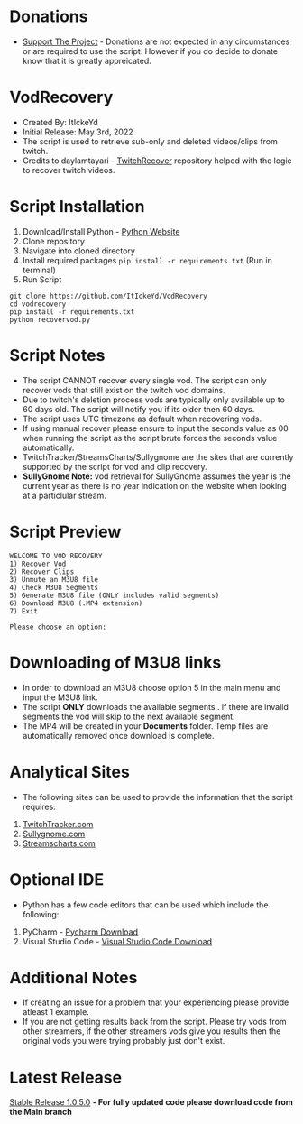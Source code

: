 
# Donations
* <a href="https://paypal.me/VodRecovery" class="button">Support The Project</a> - Donations are not expected in any circumstances or are required to use the script. However if you do decide to donate know that it is greatly appreicated.


# VodRecovery
* Created By: ItIckeYd
* Initial Release: May 3rd, 2022
* The script is used to retrieve sub-only and deleted videos/clips from twitch.
* Credits to daylamtayari - [TwitchRecover](https://github.com/TwitchRecover/TwitchRecover) repository helped with the logic to recover twitch videos.

# Script Installation
1. Download/Install Python - [Python Website](https://www.python.org/downloads/)
2. Clone repository
3. Navigate into cloned directory
4. Install required packages ``` pip install -r requirements.txt ``` (Run in terminal)
5. Run Script

```
git clone https://github.com/ItIckeYd/VodRecovery
cd vodrecovery
pip install -r requirements.txt
python recovervod.py
```

# Script Notes
* The script CANNOT recover every single vod. The script can only recover vods that still exist on the twitch vod domains.
* Due to twitch's deletion process vods are typically only available up to 60 days old. The script will notify you if its older then 60 days.
* The script uses UTC timezone as default when recovering vods.
* If using manual recover please ensure to input the seconds value as 00 when running the script as the script brute forces the seconds value automatically.
* TwitchTracker/StreamsCharts/Sullygnome are the sites that are currently supported by the script for vod and clip recovery.
* **SullyGnome Note:**  vod retrieval for SullyGnome assumes the year is the current year as there is no year indication on the website when looking at a particlular stream.

# Script Preview
```
WELCOME TO VOD RECOVERY
1) Recover Vod
2) Recover Clips
3) Unmute an M3U8 file
4) Check M3U8 Segments
5) Generate M3U8 file (ONLY includes valid segments)
6) Download M3U8 (.MP4 extension)
7) Exit

Please choose an option:
```

# Downloading of M3U8 links
* In order to download an M3U8 choose option 5 in the main menu and input the M3U8 link.
* The script **ONLY** downloads the available segments.. if there are invalid segments the vod will skip to the next available segment.
* The MP4 will be created in your **Documents** folder. Temp files are automatically removed once download is complete.

# Analytical Sites
* The following sites can be used to provide the information that the script requires:
1. [TwitchTracker.com](https://twitchtracker.com/)
2. [Sullygnome.com](https://sullygnome.com/)
3. [Streamscharts.com](https://streamscharts.com/)

# Optional IDE
* Python has a few code editors that can be used which include the following:
1. PyCharm - [Pycharm Download](https://www.jetbrains.com/pycharm/download/#section=windows)
2. Visual Studio Code - [Visual Studio Code Download](https://code.visualstudio.com/)

# Additional Notes
* If creating an issue for a problem that your experiencing please provide atleast 1 example.
* If you are not getting results back from the script. Please try vods from other streamers, if the other streamers vods give you results then the original vods you were trying probably just don't exist. 


# Latest Release
[Stable Release 1.0.5.0](https://github.com/ItIckeYd/VodRecovery/releases/tag/1.0.5.0-Full-Release)
**- For fully updated code please download code from the **Main** branch** 

